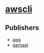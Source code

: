 # [awscli](https://pypi.org/project/awscli)



## Publishers
- [aws](https://pypi.org/user/aws)
- [garnaat](https://pypi.org/user/garnaat)


